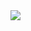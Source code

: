 <img src="https://capsule-render.vercel.app/api?type=waving&height=200&color=0C1B2A,1D2635,2C3C3A,E3C9DE,2F223A,1E0913&section=header"/>
